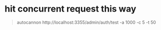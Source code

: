 # hit concurrent request this way
> autocannon http://localhost:3355/admin/auth/test -a 1000 -c 5 -t 50



 <!-- rs.initiate(
  {
    _id: "rs0",
    version: 1,
    members: [
      { _id: 0, host: "mongo1:27016" },
      { _id: 1, host: "mongo2:27018" },
      { _id: 2, host: "mongo3:27019" }
    ]
  }
) 

mongodb://root:example@localhost:27016,localhost:27018,localhost:27019/?replicaSet=rs0&authSource=admin
-->